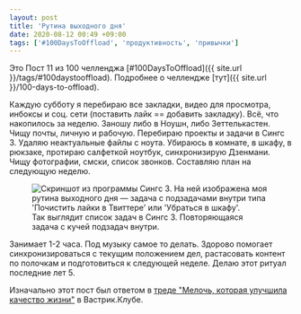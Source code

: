 ```yaml
---
layout: post
title: 'Рутина выходного дня'
date: 2020-08-12 00:49 +09:00
tags: ['#100DaysToOffload', 'продуктивность', 'привычки']
---
```


Это Пост 11 из 100 челленджа [#100DaysToOffload]({{ site.url }}/tags/#100daystooffload). Подробнее о челлендже [тут]({{ site.url }}/100-days-to-offload).

Каждую субботу я перебираю все закладки, видео для просмотра, инбоксы и соц. сети (поставить лайк == добавить закладку). Всё, что накопилось за неделю. Заношу либо в Ноушн, либо Зеттелькастен. Чищу почты, личную и рабочую. Перебираю проекты и задачи в Сингс 3. Удаляю неактуальные файлы с ноута. Убираюсь в комнате, в шкафу, в рюкзаке, протираю салфеткой ноутбук, синхронизирую Дзенмани. Чищу фотографии, смски, список звонков. Составляю план на следующую неделю.

<figure>
  <img src="{{ site.url }}/assets/images/weekend-routine/things3.png" data-action="zoom" alt="Скриншот из программы Сингс 3. На ней изображена моя рутина выходного дня — задача с подзадачами внутри типа 'Почистить лайки в Твиттере' или 'Убраться в шкафу'.">
  <figcaption>Так выглядит список задач в Сингс 3. Повторяющаяся задача с кучей подзадач внутри.</figcaption>
</figure>

Занимает 1-2 часа. Под музыку самое то делать. Здорово помогает синхронизироваться с текущим положением дел, растасовать контент по полочкам и подготовиться к следующей неделе. Делаю этот ритуал последние лет 5.

Изначально этот пост был ответом в [треде "Мелочь, которая улучшила качество жизни"](https://vas3k.club/question/4438/) в Вастрик.Клубе.
